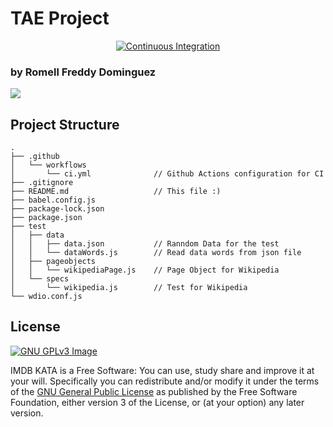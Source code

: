 # TAE Project

<p align="center"> 
<a href="https://github.com/romellfudi/webdriveio/actions"><img src="https://github.com/romellfudi/webdriveio/workflows/CI/badge.svg" alt="Continuous Integration"></a>
</p>

### by Romell Freddy Dominguez

[![](https://raw.githubusercontent.com/romellfudi/assets/master/favicon.ico)](https://portfolio.romellfudi.com/)

## Project Structure

```
.
├── .github
│   └── workflows
│       └── ci.yml              // Github Actions configuration for CI
├── .gitignore
├── README.md                   // This file :)
├── babel.config.js
├── package-lock.json
├── package.json
├── test
│   ├── data
│   │   ├── data.json           // Ranndom Data for the test
│   │   └── dataWords.js        // Read data words from json file
│   ├── pageobjects
│   │   └── wikipediaPage.js    // Page Object for Wikipedia
│   └── specs
│       └── wikipedia.js        // Test for Wikipedia
└── wdio.conf.js
```


## License
[![GNU GPLv3 Image](https://www.gnu.org/graphics/gplv3-127x51.png)](http://www.gnu.org/licenses/gpl-3.0.en.html)

IMDB KATA is a Free Software: You can use, study share and improve it at your
will. Specifically you can redistribute and/or modify it under the terms of the
[GNU General Public License](https://www.gnu.org/licenses/gpl.html) as
published by the Free Software Foundation, either version 3 of the License, or
(at your option) any later version.  